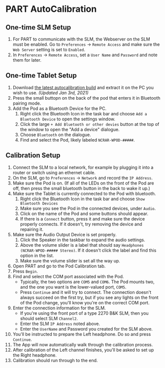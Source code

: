 # PART AutoCalibration

## One-time SLM Setup

1. For PART to communicate with the SLM, the Webserver on the SLM must be enabled.  Go to `Preferences` -> `Remote Access` and make sure the `Web Server` setting is set to `Enabled`.
2. In `Preferences` -> `Remote Access`, set a `User Name` and `Password` and note them for later.

## One-time Tablet Setup

1. Download [the latest autocalibration build](https://bgcgamefiles.s3.us-east-2.amazonaws.com/PART/Builds/Test/PART_AutoCalibration28.zip) and extract it on the PC you wish to use. _(Updated Jan 3rd, 2021)_
2. Press the small buttopn on the back of the pod that enters it in Bluetooth pairing mode.
3. Add the Pod as a Bluetooth Device for the PC.
    1. Right click the Bluetooth Icon in the task bar and choose `Add a Bluetooth Device` to open the settings window.
    2. Click the large `+ Add Bluetooth or other devies` button at the top of the window to open the "Add a device" dialogue.
    3. Choose `Bluetooth` on the dialogue.
    4. Find and select the Pod, likely labeled `NCRAR-WPOD-#####`.

## Calibration Setup

1. Connect the SLM to a local network, for example by plugging it into a router or switch using an ethernet cable.
2. On the SLM, go to `Preferences` -> `Network` and record the `IP Address`.
3. Make sure the Pod is on. (If all of the LEDs on the front of the Pod are off, then press the small bluetooth button in the back to wake it up.)
4. Make sure the Tablet is currently connected to the Pod with bluetooth.
    1. Right click the Bluetooth Icon in the task bar and choose `Show Bluetooth Devices`
    2. Make sure you see the Pod in the connected devices, under `Audio`.
    3. Click on the name of the Pod and some buttons should appear.
    4. If there is a `Connect` button, press it and make sure the device properly connects. If it doesn't, try removing the device and repairing it.
5. Make sure the Audio Output Device is set properly.
    1. Click the Speaker in the taskbar to expand the audio settings.
    2. Above the volume slider is a label that should say `Headphones (NCRAR-WPOD-##### Stereo)`.  If it doesn't click the label and find this option in the list.
    3. Make sure the volume slider is set all the way up.
6. Open PART and go to the Pod Calibration tab.
7. Press `Begin`.
8. Find and select the COM port associated with the Pod.
    * Typically, the two options are `COM5` and `COM6`. The Pod mounts two, and the one you want is the lower-valued port, `COM5`.
    * Press `Continue` and it will try to connect. The connection doesn't always succeed on the first try, but if you see any lights on the front of the Pod change, you'll know you're on the correct COM port.
9. Enter the connection information for the SLM.
    * If you're using the front port of a type 2270 B&K SLM, then you should select SLM `Channel2`.
    * Enter the SLM `IP Address` noted above.
    * Enter the `UserName` and Password you created for the SLM above.
10. You'll be instructed to prepare the Left headphone. Do so and press `Continue`.
11. The App will now automatically walk through the calibration process.
12. After calibration of the Left channel finishes, you'll be asked to set up the Right headphone.
13. Calibration should run through to the end.
